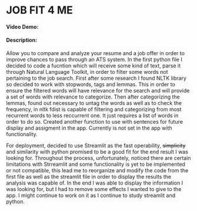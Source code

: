 # JOB FIT 4 ME
#### Video Demo:  <URL HERE>
#### Description:
Allow you to compare and analyze your resume and a job offer in order to improve chances to pass through an ATS system.
In the first python file I decided to code a fucntion which will receive some kind of text, parse it through Natural Language Toolkit, in order to filter some words not pertaining to the job search.
  First after some research I found NLTK library so decided to work with stopwords, tags and lemmas. This in order to ensure the filtered words will have relevance for the search and will provide a set of words with relevance to categorize.
  Then after categorizing the lemmas, found out necessary to untag the words as well as to check the frequency, in nltk fdist is capable of filtering and categorizing from most recurrent words to less reccurrent one. It just requires a list of words in order to do so.
  Created another function to use with sentences for future display and assigment in the app. Currently is not set in the app with functionality.
  
  For deployment, decided to use Streamlit as the fast operability, ~~simplicity~~ and similarity with python promised to be a good fit for the end result I was looking for.
  Throughout the process, unfortunately, noticed there are certain limitations with Strreamlit and some functionality is yet to be implemented or not compatible, this lead me to reorganize and modify the code from the first file as well as the streamlit file in order to display the results the analysis was capable of.
  In the end I was able to display the information I was looking for, but I had to remove some effects I wanted to give to the app. I might continue to work on it as I continue to study streamlit and python.

